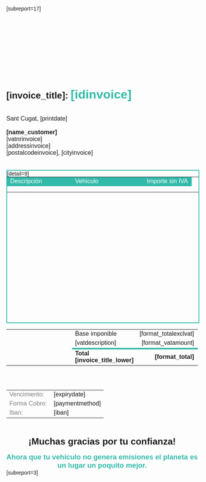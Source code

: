 <!DOCTYPE html PUBLIC "-//W3C//DTD HTML 4.01//EN" "http://www.w3.org/TR/html4/strict.dtd">
<html>
  <head>
    <link href="https://fonts.googleapis.com/css?family=Ubuntu" rel="stylesheet" type="text/css">
    <style>
      body {
        font-family: Ubuntu, sans-serif;
        line-height: 1.25;
      }
    </style>
    <title>Invoice</title>
  </head>
  <body>
    <div style="line-height: normal; position: relative;">
        [subreport=17] 
      <div style="font-size: 12pt; padding-top: 200px; white-space: nowrap;">
        <span style="font-weight: bold; font-size: 18pt;">[invoice_title]: </span>
        <span style="font-weight: bold; font-size: 24pt; color: rgb(49, 185, 169);">[idinvoice]</span>
        <br>
        <br>
        <br>
        <span ">Sant Cugat, [printdate]</span>
        <br>
        <br>
        <span style="font-weight: bold;">[name_customer]</span>
        <br> [vatnrinvoice] <br> [addressinvoice] <br> [postalcodeinvoice], [cityinvoice] <br>
        <br>
        <br>
      </div>
      <div style="border: 2px solid rgb(49, 185, 169); padding: 0px; width: 100%; min-height: 400px;">
        <table style="padding: 0px; font-size: 12pt; margin-top: 0px;" width="100%">
          <tr style="margin: 0px; padding: 0px; background-color: rgb(49, 185, 169); color: white; height: 15px;">
            <td style="width: 35%;">Descripción</td>
            <td style="width: 35%;">Vehículo</td>
            <td style="width: 30%; text-align: right; padding-right: 10px;">Importe sin IVA</td>
          </tr> 
            [detail=9] 
          <tr style="height: 15px;">
            <td></td>
            <td></td>
            <td style="text-align: right; padding-right: 10px;"></td>
            <td style="text-align: right; padding-right: 10px;"></td>
          </tr>
        </table>
      </div>
      <table style="width: 100%; font-size: 12pt;">
        <tr>
          <td style="width: 30%;"></td>
          <td style="width: 30%;"></td>
          <td style="width: 20%; text-align: right; padding-right: 10px; text-align: left;">Base imponible</td>
          <td style="width: 20%; text-align: right; padding-right: 10px;">[format_totalexclvat]</td>
        </tr>
        <tr>
          <td style="width: 30%;"></td>
          <td style="width: 30%;"></td>
          <td style="border-bottom: 4px solid rgb(49, 185, 169); width: 20%; text-align: left;">[vatdescription]</td>
          <td style="border-bottom: 4px solid rgb(49, 185, 169); width: 20%; text-align: right; padding-right: 10px;">[format_vatamount]</td>
        </tr>
        <tr>
          <td style="width: 30%;"></td>
          <td style="width: 30%;"></td>
          <td style="width: 20%; text-align: left; font-weight: bold;">Total [invoice_title_lower]</td>
          <td style="width: 20%; text-align: right; padding-right: 10px; font-weight: bold;">[format_total]</td>
        </tr>
      </table>
      <br>
      <br>
      <table style="font-size: 12pt;">
        <tr>
          <td style="color: gray; padding-right: 10px;">Vencimiento: </td>
          <td>[expirydate]</td>
        </tr>
        <tr>
          <td style="color: gray; padding-right: 10px;">Forma Cobro:</td>
          <td>[paymentmethod]</td>
        </tr>
        <tr>
          <td style="color: gray;">Iban:</td>
          <td>[iban]</td>
        </tr>
      </table>
      <br>
      <br>
      <div style="font-weight: bold; font-size: 18pt; text-align: center; width: 100%;">¡Muchas gracias por tu confianza!</div>
      <br>
      <div style="font-weight: bold; font-size: 14pt; color: rgb(49, 185, 169); text-align: center;  width: 100%;">Ahora que tu vehículo no genera emisiones el planeta es un lugar un poquito mejor.</div>
    </div>
    [subreport=3]
  </body>
</html>
